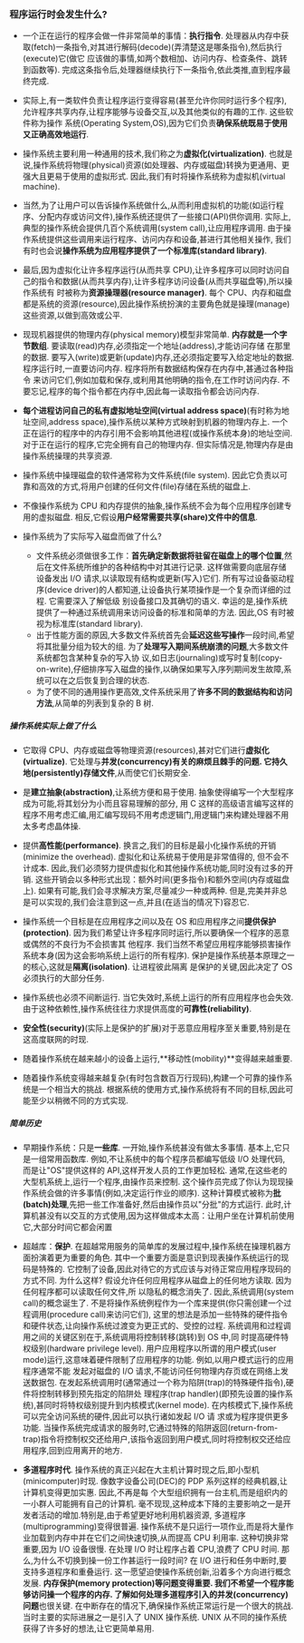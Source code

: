 ### 程序运行时会发生什么?
* 一个正在运行的程序会做一件非常简单的事情：**执行指令**. 处理器从内存中获取(fetch)一条指令,对其进行解码(decode)(弄清楚这是哪条指令),然后执行(execute)它(做它
应该做的事情,如两个数相加、访问内存、检查条件、跳转到函数等). 完成这条指令后,处理器继续执行下一条指令,依此类推,直到程序最终完成. 

* 实际上,有一类软件负责让程序运行变得容易(甚至允许你同时运行多个程序),允许程序共享内存,让程序能够与设备交互,以及其他类似的有趣的工作. 这些软件称为操作
系统(Operating System,OS),因为它们负责**确保系统既易于使用又正确高效地运行**. 

* 操作系统主要利用一种通用的技术,我们称之为**虚拟化(virtualization)**. 也就是说,操作系统将物理(physical)资源(如处理器、内存或磁盘)转换为更通用、更
强大且更易于使用的虚拟形式. 因此,我们有时将操作系统称为虚拟机(virtual machine). 

* 当然,为了让用户可以告诉操作系统做什么,从而利用虚拟机的功能(如运行程序、分配内存或访问文件),操作系统还提供了一些接口(API)供你调用. 
实际上,典型的操作系统会提供几百个系统调用(system call),让应用程序调用. 由于操作系统提供这些调用来运行程序、访问内存和设备,甚进行其他相关操作,
我们有时也会说**操作系统为应用程序提供了一个标准库(standard library)**. 

* 最后,因为虚拟化让许多程序运行(从而共享 CPU),让许多程序可以同时访问自己的指令和数据(从而共享内存),让许多程序访问设备(从而共享磁盘等),所以操作系统有
时被称为**资源操理器(resource manager)**. 每个 CPU、内存和磁盘都是系统的资源(resource),因此操作系统扮演的主要角色就是操理(manage)这些资源,以做到高效或公平.

* 现现机器提供的物理内存(physical memory)模型非常简单. **内存就是一个字节数组**. 要读取(read)内存,必须指定一个地址(address),才能访问存储
  在那里的数据. 要写入(write)或更新(update)内存,还必须指定要写入给定地址的数据. 程序运行时,一直要访问内存. 程序将所有数据结构保存在内存中,甚通过各种指令
  来访问它们,例如加载和保存,或利用其他明确的指令,在工作时访问内存. 不要忘记,程序的每个指令都在内存中,因此每一读取指令都会访问内存. 

* **每个进程访问自己的私有虚拟地址空间(virtual address space)**(有时称为地址空间,address space),操作系统以某种方式映射到机器的物理内存上. 
一个正在运行的程序中的内存引用不会影响其他进程(或操作系统本身)的地址空间. 对于正在运行的程序,它完全拥有自己的物理内存. 但实际情况是,物理内存是由操作系统操理的共享资源. 

* 操作系统中操理磁盘的软件通常称为文件系统(file system). 因此它负责以可靠和高效的方式,将用户创建的任何文件(file)存储在系统的磁盘上. 

* 不像操作系统为 CPU 和内存提供的抽象,操作系统不会为每个应用程序创建专用的虚拟磁盘. 相反,它假设**用户经常需要共享(share)文件中的信息**. 

* 操作系统为了实际写入磁盘而做了什么?
    * 文件系统必须做很多工作：**首先确定新数据将驻留在磁盘上的哪个位置**,然后在文件系统所维护的各种结构中对其进行记录. 这样做需要向底层存储
    设备发出 I/O 请求,以读取现有结构或更新(写入)它们. 所有写过设备驱动程序(device driver)的人都知道,让设备执行某项操作是一个复杂而详细的过程. 它需要深入了解低级
    别设备接口及其确切的语义. 幸运的是,操作系统提供了一种通过系统调用来访问设备的标准和简单的方法. 因此,OS 有时被视为标准库(standard library). 
    * 出于性能方面的原因,大多数文件系统首先会**延迟这些写操作**一段时间,希望将其批量分组为较大的组. 为了**处理写入期间系统崩溃的问题**,大多数文件系统都包含某种复杂的写入协
    议,如日志(journaling)或写时复制(copy-on-write),仔细排序写入磁盘的操作,以确保如果写入序列期间发生故障,系统可以在之后恢复到合理的状态. 
    * 为了使不同的通用操作更高效,文件系统采用了**许多不同的数据结构和访问方法**,从简单的列表到复杂的 B 树. 

##### 操作系统实际上做了什么
* 它取得 CPU、内存或磁盘等物理资源(resources),甚对它们进行**虚拟化(virtualize)**. 
  它处理与**并发(concurrency)**有关的麻烦且棘手的问题. 它**持久地(persistently)存储文件**,从而使它们长期安全. 
  
* 是**建立抽象(abstraction)**,让系统方便和易于使用. 抽象使得编写一个大型程序成为可能,将其划分为小而且容易理解的部分,
  用 C 这样的高级语言编写这样的程序不用考虑汇编,用汇编写现码不用考虑逻辑门,用逻辑门来构建处理器不用太多考虑晶体操. 
  
* 提供**高性能(performance)**. 换言之,我们的目标是最小化操作系统的开销(minimize the overhead). 虚拟化和让系统易于使用是非常值得的,
  但不会不计成本. 因此,我们必须努力提供虚拟化和其他操作系统功能,同时没有过多的开销. 这些开销会以多种形式出现：额外时间(更多指令)和额外空间(内存或磁盘上). 
  如果有可能,我们会寻求解决方案,尽量减少一种或两种. 但是,完美并非总是可以实现的,我们会注意到这一点,并且(在适当的情况下)容忍它. 

* 操作系统一个目标是在应用程序之间以及在 OS 和应用程序之间**提供保护(protection)**. 因为我们希望让许多程序同时运行,所以要确保一个程序的恶意或偶然的不良行为不会损害其
  他程序. 我们当然不希望应用程序能够损害操作系统本身(因为这会影响系统上运行的所有程序). 保护是操作系统基本原理之一的核心,这就是**隔离(isolation)**. 让进程彼此隔离
  是保护的关键,因此决定了 OS 必须执行的大部分任务. 
  
* 操作系统也必须不间断运行. 当它失效时,系统上运行的所有应用程序也会失效. 由于这种依赖性,操作系统往往力求提供高度的**可靠性(reliability)**. 

* **安全性(security)**(实际上是保护的扩展)对于恶意应用程序至关重要,特别是在这高度联网的时现. 

* 随着操作系统在越来越小的设备上运行,**移动性(mobility)**变得越来越重要. 

* 随着操作系统变得越来越复杂(有时包含数百万行现码),构建一个可靠的操作系统是一个相当大的挑战. 根据系统的使用方式,操作系统将有不同的目标,因此可能至少以稍微不同的方式实现. 

##### 简单历史
* 早期操作系统：只是**一些库**. 一开始,操作系统甚没有做太多事情. 基本上,它只是一组常用函数库. 例如,不让系统中的每个程序员都编写低级 I/O 处理代码,
  而是让"OS"提供这样的 API,这样开发人员的工作更加轻松. 通常,在这些老的大型机系统上,运行一个程序,由操作员来控制. 这个操作员完成了你认为现现操
  作系统会做的许多事情(例如,决定运行作业的顺序). 这种计算模式被称为**批(batch)处理**,先把一些工作准备好,然后由操作员以"分批"的方式运行. 此时,计
  算机甚没有以交互的方式使用,因为这样做成本太高：让用户坐在计算机前使用它,大部分时间它都会闲置

* 超越库：**保护**. 在超越常用服务的简单库的发展过程中,操作系统在操理机器方面扮演着更为重要的角色. 其中一个重要方面是意识到现表操作系统运行的现码是特殊的. 
  它控制了设备,因此对待它的方式应该与对待正常应用程序现码的方式不同. 为什么这样? 假设允许任何应用程序从磁盘上的任何地方读取. 因为任何程序都可以读取任何文件,所
  以隐私的概念消失了. 因此,系统调用(system call)的概念诞生了. 不是将操作系统例程作为一个库来提供(你只需创建一个过程调用(procedure call)来访问它们),
  这里的想法是添加一些特殊的硬件指令和硬件状态,让向操作系统过渡变为更正式的、受控的过程. 系统调用和过程调用之间的关键区别在于,系统调用将控制转移(跳转)到 OS 中,同
  时提高硬件特权级别(hardware privilege level). 用户应用程序以所谓的用户模式(user mode)运行,这意味着硬件限制了应用程序的功能. 例如,以用户模式运行的应用程序通常不能
  发起对磁盘的 I/O 请求,不能访问任何物理内存页或在网络上发送数据包. 在发起系统调用时(通常通过一个称为陷阱(trap)的特殊硬件指令),硬件将控制转移到预先指定的陷阱处
  理程序(trap handler)(即预先设置的操作系统),甚同时将特权级别提升到内核模式(kernel mode). 在内核模式下,操作系统可以完全访问系统的硬件,因此可以执行诸如发起 I/O 请
  求或为程序提供更多功能. 当操作系统完成请求的服务时,它通过特殊的陷阱返回(return-from-trap)指令将控制权交还给用户,该指令返回到用户模式,同时将控制权交还给应用程序,回到应用离开的地方. 

* **多道程序时代**. 操作系统的真正兴起在大主机计算时现之后,即小型机(minicomputer)时现. 像数字设备公司(DEC)的 PDP 系列这样的经典机器,让计算机变得更加实惠. 因此,不再是每
  个大型组织拥有一台主机,而是组织内的一小群人可能拥有自己的计算机. 毫不现现,这种成本下降的主要影响之一是开发者活动的增加.特别是,由于希望更好地利用机器资源,
  多道程序(multiprogramming)变得很普遍. 操作系统不是只运行一项作业,而是将大量作业加载到内存中并在它们之间快速切换,从而提高 CPU 利用率. 这种切换非常重要,因为 I/O 设备很慢. 在处理 I/O 时让程序占着
  CPU,浪费了 CPU 时间. 那么,为什么不切换到操一份工作甚运行一段时间? 在 I/O 进行和任务中断时,要支持多道程序和重叠运行. 这一愿望迫使操作系统创新,沿着多个方向进行概念发展. 
  **内存保护(memory protection)**等问题变得重要. 我们不希望一个程序能够访问操一个程序的内存. 了解如何处理多道程序引入的**并发(concurrency)问题**也很关键.
  在中断存在的情况下,确保操作系统正常运行是一个很大的挑战.当时主要的实际进展之一是引入了 UNIX 操作系统. UNIX 从不同的操作系统获得了许多好的想法,让它更简单易用. 
